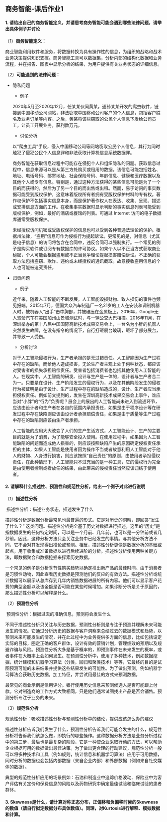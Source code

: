 ## 商务智能-课后作业1

#### 1. 请给出自己的商务智能定义，并请思考商务智能可能会遇到哪些法律问题，请举出具体例子并讨论

（1）**商务智能定义：**

​	商业智能利用软件和服务，将数据转换为具有操作性的信息，为组织的战略和战术业务决策提供知识支撑。商务智能工具可以数据集，分析内部的结构化数据和业务流程，并在报告、图表中显示分析的结果，为用户提供有关业务状态的详细信息。

（2）**可能遇到的法律问题：**

+ 隐私问题

  + 例子

  ​    2020年5月至2020年12月，任某某伙同黄某，通孙某某开发的爬虫软件，链接到中国移动公司网站，非法窃取中国移动公司客户的个人信息，包括客户姓名及业务订单等内容。之后，黄某将该些窃取的公民个人信息下发给公司员工，让员工开展业务，获利数万元。

  + 讨论分析

  ​    以“爬虫工具”手段，侵入中国移动公司等网站窃取公民个人信息，其行为同时触犯了侵犯公民个人信息罪和非法获取计算机信息系统数据罪。

  ​    商务智能在获取信息过程中可能存在侵犯个人和组织隐私的问题。获取信息过程中，信息来源可以是从第三方处购买或租用的数据。该信息可能包括姓名、地址、电话号码、邮寄地址、社会保险号码、年龄信息、健康和医疗数据以及其他个人或专有信息。特别是，通过这种方法获得的某些信息可能是为了一个目的而获得的，然后为了另一个目的而出售或出租。然而，易于访问的事实数据可能受到版权保护，这意味着版权所有者拥有受版权保护材料的专有权。著作权保护不包括事实信息本身，而是保护著作权人在表达、收集、呈现、描述或安排信息方面的工作。在收集事实数据时显示判断的事实信息列表可能受到版权保护，例如，最好的酒店或餐馆的列表。可通过 Internet 访问的电子数据库通常受版权保护。

  ​    未经授权访问机密或受版权保护的信息也可以受到各种普通法理论的保护。根据州法律，“盗用”信息可作为侵权行为提起诉讼。更常见的是，对信息（尤其是电子信息）的访问将包含在合同中，违反合同可以强制执行。一个常见的例子是购买软件或订阅专有数据库的许可协议。如果个人以不正当方式获取商业秘密，个人可能会根据盗用或不正当竞争理论提起损害赔偿诉讼。不正确的获取方法包括盗窃、欺诈、违约或未经授权的通讯截取。故意接收盗用信息的个人也可能被追究责任。

+ 归责问题

  + 例子
  
  ​    近年来，随着人工智能的不断发展，人工智能毁损财物、致人损伤的事件也频见报端。2015年7月，德国大众汽车制造厂一名21岁的工人在安装和调制机器人时，被机器人“出手”击中胸部，并被碾压在金属板上。2016年，Google无人驾驶汽车在美国加州山景城测试时，与一辆公交大巴相撞。2016年11月，在深圳举办的第十八届中国国际高新技术成果交易会上，一台名为小胖的机器人突然发生故障，在没有指令的情况下，自行打砸展台玻璃，砸坏了部分展台，并导致一人受伤。
  
  + 分析讨论
  
  ​    对于人工智能侵权行为，生产者承担的是无过错责任。人工智能因为生产过程中存在的缺陷，而给他人造成损害，无论生产者主观上处于何种状态，都应该对受害者的损失承担赔偿责任。受害者包括消费者也包括其他使用人工智能的人。在现实中，人工智能的研发、设计与生产是一体的，设计者与生产者合二为一。只要是在设计、生产阶段发生的侵权行为，以及在其他阶段发生的侵权行为被证明是由于设计、生产过程中存在的缺陷造成的，设计、生产者应当承担侵权责任。例如前文提到的，发生在深圳高新技术成果交易会上事件，谁应当对“小胖”的“行为”负责呢？展会上的展出的人工智能尚未进入到流通环节，应该由设计者和生产者在各自的范围内承担责任，如果是由于程序设计等在研发过程中存在缺陷则应该由设计者承担赔偿责任，如果是由于质量等生产过程中存在的缺陷则应该由生产者承担。
  
  ​    人工智能的应用大大改变了人们的生产生活方式，人工智能设计、生产的主要目的就是为了消费，为了能够安全投入使用。在使用过程中，如果因为人工智能缺陷的问题而造成他人损害的，则应该按照缺陷产生的原因确定侵权责任承担的主体，如果人工智能是使用者因为操作不当或者故意利用人工智能对于他人的财物、人身进行损害，则应该按照“自己责任”的原则，由使用者承担侵权责任，在此种情形下，人工智能只不过充当的是一种工具，它的侵权行为完全是由使用者控制或者放任的结果，由此带来的侵权责任当然应该归结于使用者。
  
  

#### 2. 请解释什么描述性、预测性和规范性分析，给出一个例子对此进行说明

（1）**描述性分析**

​	描述性分析：描述业务状态，描述发生了什么

​	描述性分析是数据分析最常见也最普遍的形式。它是对历史的洞察，即回答“发生了什么？” 这类问题。描述性分析完全基于历史对数据进行描述，这里的“历史”是指数据发生的任何特定时间，可以是一个月前、几年前，也可以是一分钟前或者几秒前。因此，这种分析方法只会关注业务中已经发生的事情。与其他分析方法不同，它不会对其发现得出推论或预测。相反，描述性分析更像是数据分析的基础或起点，用于收集或准备数据以进行后续进阶的分析。描述性分析使用两种关键方法，即数据聚合和数据挖掘来探索历史数据。

​	一个常见的例子是分析季节性购买趋势以确定推出新产品的最佳时间。由于消费者是习惯性动物，因此查看历史数据是预测他们的反应的有效方法。描述性分析或统计数据可以展示从总库存到几年内销售数据进展的所有内容。他们可以显示客户花费的典型金额以及该金额是否可能在某些时候增加。如果诊断分析是关于原因的，那么描述性分析可以解释是什么。

（2）**预测性分析**

​	预测性分析：根据过去的准确信息，预测将会发生什么

​	不同于描述性分析只关注与历史数据，预测性分析则是专注于预测并理解未来可能发生的情况。它通过分析历史的数据与客户洞察来总结过去的数据模式和趋势，以预测未来可能发生的情况，并在此过程中为业务提供多方面的信息，比如包括设定实际的目标，圈定正确的客户群体，设计有效的营销计划，管理绩效的预期以及规避诈骗与风险。预测性分析大多是基于概率的，即预测事件在未来发生的概率，或者事件在大概率上会如何发生。在预测性分析中，使用了多种技术，例如数据挖掘，统计建模和机器学习算法（分类，回归和聚类技术）等等，它最终的目的是试图预测可能的未来结果并提供这些结果发生的可能性。为了做出预测，例如机器学习算法会获取历史数据，加工特征，并尝试用最佳的方式来预测数据。

​	最常见的商业示例是信用评分。银行使用历史信息来预测候选人是否可能跟上付款。它对制造商的工作方式大致相同，只是他们通常试图找出产品是否会销售。预测分析专注于业务的未来。

（3）**规范性分析**

​	规范性分析：吸收描述性分析与预测性分析中的结论，提供应该怎么办的建议

​	描述性分析告诉我们发生了什么，预测性分析告诉我们可能会发生的什么，规范性分析将告诉我们该怎么做，即执行的哪些操作。这种数据分析方法是业务分析过程中的第三步，最后也是最复杂的阶段，它是一种使企业采取行动的方法，可以帮助企业根据可用的数据做出最佳决策。为了做出更合理的行动建议，规范性分析一般可以将多种技术和工具（例如规则，统计信息和机器学习算法）应用于可用数据，同时分析的数据也会包括内部数据（来自企业内部）和外部数据（例如来自社交媒体的数据）。

​	典型的规范性分析应用的场景例如：石油和制造业中追踪价格波动、保险业中为客户评估有关定价和保费信息的风险以及药物研究中确定最佳试验和临床试验的患者群体。



#### 3. Skewness是什么，请计算对称正态分布，正偏移和负偏移时候的Skewness的数值（请自行拟定数据分布具体数值）。同理，对Kurtosis进行解释、模拟数据和计算。



















